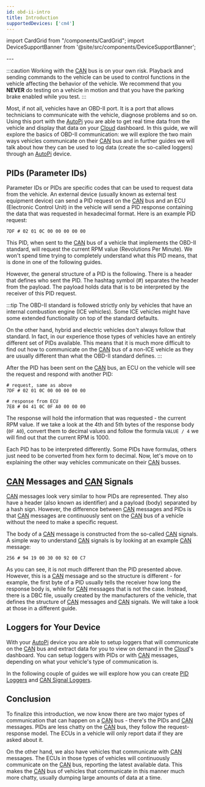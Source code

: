 ```yaml
---
id: obd-ii-intro
title: Introduction
supportedDevices: ['cm4']
---
```

import CardGrid from "/components/CardGrid";
import DeviceSupportBanner from '@site/src/components/DeviceSupportBanner';

<DeviceSupportBanner supported={frontMatter.supportedDevices} />
---

:::caution
Working with the [CAN](https://www.autopi.io/hardware/autopi-canfd-pro) bus is on your own risk. Playback and sending commands to the vehicle can be
used to control functions in the vehicle affecting the behavior of the vehicle. We recommend that
you **NEVER** do testing on a vehicle in motion and that you have the parking brake enabled while you
test.
:::


Most, if not all, vehicles have an OBD-II port. It is a port that allows technicians to communicate
with the vehicle, diagnose problems and so on. Using this port with the [AutoPi](https://www.autopi.io) you are able to get
real time data from the vehicle and display that data on your [Cloud](https://www.autopi.io/software-platform/cloud-management) dashboard. In this guide, we
will explore the basics of OBD-II communication: we will explore the two main ways vehicles
communicate on their [CAN](https://www.autopi.io/hardware/autopi-canfd-pro) bus and in further guides we will talk about how they can be used to
log data (create the so-called loggers) through an [AutoPi](https://www.autopi.io) device.

## PIDs (Parameter IDs)
Parameter IDs or PIDs are specific codes that can be used to request data from the vehicle. An
external device (usually known as external test equipment device) can send a PID request on the [CAN](https://www.autopi.io/hardware/autopi-canfd-pro)
bus and an ECU (Electronic Control Unit) in the vehicle will send a PID response containing the
data that was requested in hexadecimal format. Here is an example PID request:

```
7DF # 02 01 0C 00 00 00 00 00
```

This PID, when sent to the [CAN](https://www.autopi.io/hardware/autopi-canfd-pro) bus of a vehicle that implements the OBD-II standard, will request
the current RPM value (Revolutions Per Minute). We won't spend time trying to completely understand
what this PID means, that is done in one of the following guides.

However, the general structure of a PID is the following. There is a header that defines who sent
the PID. The hashtag symbol (#) separates the header from the payload. The payload holds data that
is to be interpreted by the receiver of this PID request.

:::tip
The OBD-II standard is followed strictly only by vehicles that have an internal combustion engine
(ICE vehicles). Some ICE vehicles might have some extended functionality on top of the standard
defaults.

On the other hand, hybrid and electric vehicles don't always follow that standard. In fact, in our
experience those types of vehicles have an entirely different set of PIDs available. This means
that it is much more difficult to find out how to communicate on the [CAN](https://www.autopi.io/hardware/autopi-canfd-pro) bus of a non-ICE vehicle
as they are usually different than what the OBD-II standard defines.
:::

After the PID has been sent on the [CAN](https://www.autopi.io/hardware/autopi-canfd-pro) bus, an ECU on the vehicle will see the request and respond
with another PID:

```
# request, same as above
7DF # 02 01 0C 00 00 00 00 00

# response from ECU
7E8 # 04 41 0C 0F A0 00 00 00
```

The response will hold the information that was requested - the current RPM value. If we take a
look at the 4th and 5th bytes of the response body (`0F A0`), convert them to decimal values and
follow the formula `VALUE / 4` we will find out that the current RPM is 1000.

Each PID has to be interpreted differently. Some PIDs have formulas, others just need to be
converted from hex form to decimal. Now, let's move on to explaining the other way vehicles
communicate on their [CAN](https://www.autopi.io/hardware/autopi-canfd-pro) busses.


## [CAN](https://www.autopi.io/hardware/autopi-canfd-pro) Messages and [CAN](https://www.autopi.io/hardware/autopi-canfd-pro) Signals
[CAN](https://www.autopi.io/hardware/autopi-canfd-pro) messages look very similar to how PIDs are represented. They also have a header (also known as
identifier) and a payload (body) separated by a hash sign. However, the difference between [CAN](https://www.autopi.io/hardware/autopi-canfd-pro)
messages and PIDs is that [CAN](https://www.autopi.io/hardware/autopi-canfd-pro) messages are continuously sent on the [CAN](https://www.autopi.io/hardware/autopi-canfd-pro) bus of a vehicle without
the need to make a specific request.

The body of a [CAN](https://www.autopi.io/hardware/autopi-canfd-pro) message is constructed from the so-called [CAN](https://www.autopi.io/hardware/autopi-canfd-pro) signals. A simple way to understand
[CAN](https://www.autopi.io/hardware/autopi-canfd-pro) signals is by looking at an example [CAN](https://www.autopi.io/hardware/autopi-canfd-pro) message:

```
256 # 94 19 00 30 00 92 00 C7
```

As you can see, it is not much different than the PID presented above. However, this is a [CAN](https://www.autopi.io/hardware/autopi-canfd-pro)
message and so the structure is different - for example, the first byte of a PID usually tells the
receiver how long the response body is, while for [CAN](https://www.autopi.io/hardware/autopi-canfd-pro) messages that is not the case. Instead, there
is a DBC file, usually created by the manufacturers of the vehicle, that defines the structure of
[CAN](https://www.autopi.io/hardware/autopi-canfd-pro) messages and [CAN](https://www.autopi.io/hardware/autopi-canfd-pro) signals. We will take a look at those in a different guide.


## Loggers for Your Device

With your [AutoPi](https://www.autopi.io) device you are able to setup loggers that will communicate on the [CAN](https://www.autopi.io/hardware/autopi-canfd-pro) bus and extract data for you to view on demand in the [Cloud](https://www.autopi.io/software-platform/cloud-management)'s dashboard.
You can setup loggers with PIDs or with [CAN](https://www.autopi.io/hardware/autopi-canfd-pro) messages, depending on what your vehicle's type of communication is.

In the following couple of guides we will explore how you can create [PID Loggers](/cloud/obd-ii/create_pid_loggers.md)
and [CAN Signal Loggers](/cloud/obd-ii/create_can_signal_loggers.md).


## Conclusion
To finalize this introduction, we now know there are two major types of communication that can
happen on a [CAN](https://www.autopi.io/hardware/autopi-canfd-pro) bus - there's the PIDs and [CAN](https://www.autopi.io/hardware/autopi-canfd-pro) messages. PIDs are less chatty on the [CAN](https://www.autopi.io/hardware/autopi-canfd-pro) bus, they follow the
request-response model. The ECUs in a vehicle will only report data if they are asked about it.

On the other hand, we also have vehicles that communicate with [CAN](https://www.autopi.io/hardware/autopi-canfd-pro) messages. The ECUs in those
types of vehicles will continuously communicate on the [CAN](https://www.autopi.io/hardware/autopi-canfd-pro) bus, reporting the latest available data.
This makes the [CAN](https://www.autopi.io/hardware/autopi-canfd-pro) bus of vehicles that communicate in this manner much more chatty, usually
dumping large amounts of data at a time.
